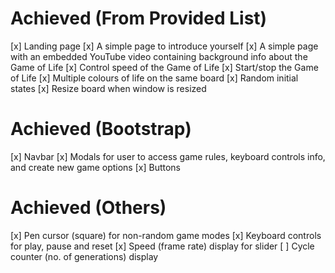 # Achieved (From Provided List)

[x] Landing page
[x] A simple page to introduce yourself
[x] A simple page with an embedded YouTube video containing background info about the Game of Life
[x] Control speed of the Game of Life
[x] Start/stop the Game of Life
[x] Multiple colours of life on the same board
[x] Random initial states
[x] Resize board when window is resized

# Achieved (Bootstrap)

[x] Navbar
[x] Modals for user to access game rules, keyboard controls info, and create new game options
[x] Buttons

# Achieved (Others)

[x] Pen cursor (square) for non-random game modes
[x] Keyboard controls for play, pause and reset
[x] Speed (frame rate) display for slider
[ ] Cycle counter (no. of generations) display

